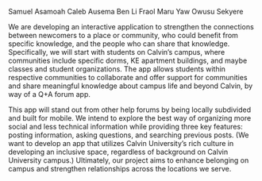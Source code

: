 Samuel Asamoah
Caleb Ausema
Ben Li
Fraol Maru
Yaw Owusu Sekyere

We are developing an interactive application to strengthen the connections between newcomers to a place or community, who could benefit from specific knowledge, and the people who can share that knowledge. Specifically, we will start with students on Calvin’s campus, where communities include specific dorms, KE apartment buildings, and maybe classes and student organizations. The app allows students within respective communities to collaborate and offer support for communities and share meaningful knowledge about campus life and beyond Calvin, by way of a Q+A forum app.

This app will stand out from other help forums by being locally subdivided and built for mobile. We intend to explore the best way of organizing more social and less technical information while providing three key features: posting information, asking questions, and searching previous posts. (We want to develop an app that utilizes Calvin University’s rich culture in developing an inclusive space, regardless of background on Calvin University campus.) Ultimately, our project aims to enhance belonging on campus and strengthen relationships across the locations we serve.
